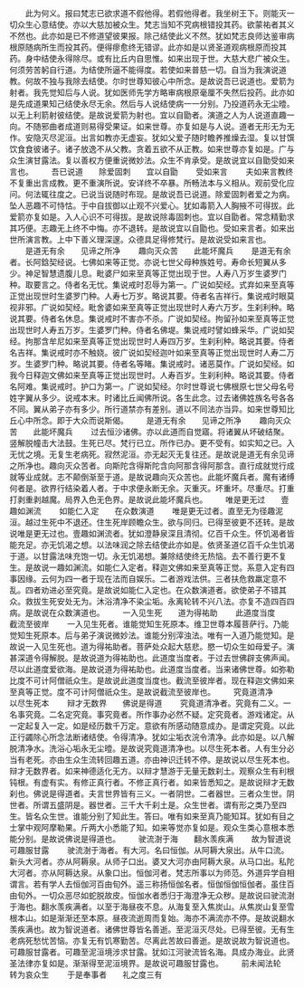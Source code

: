 <!-- { "loadSidebar": true } -->
　　此为何义。报曰梵志已欲求道不假他得。若假他得者。我坐树王下。则能灭一切众生心意结使。亦以大慈加被众生。梵志当知不究病根错投其药。欲蒙祐者其义不然也。此亦如是已不修道望彼果报。除己结使此义不然。犹如梵志良师达鉴审病根原随病所生而投其药。便得瘳愈终无错谬。此亦如是以贤圣道观病根原而投其药。身中结使永得除尽。或有比丘内自思惟。如来出现于世。大慈大悲广被众生。何须劳苦躬自行道。为结使所逼不能得度。若使如来普慈一切。自当为我演说道教。何故不独与我除去结使。尔时世尊知彼心中所念。是故说吾已说道也。爱箭为射者。我先觉知后与人说。犹如医师先学方略审病根原毫厘不失然后投药。此亦如是先成道果知己结使永尽无余。然后与人说结使病一一分别。乃投道药永无尘曀。以无上利箭射彼结使。是故说爱箭为射也。宜以自勖者。演道之人为人说道直趣一向。不随邪曲者成道则易得受果证。如来世尊。亦复如是与人说。道者无形无为无作。安隐灭尽泥洹。出言如教亦无虚妄。犹如父爱子随时瞻养推燥去湿。复以甘馔饮食食彼诸子。诸子放逸不从父教。贪着五欲不从正教。如来世尊亦复如是。广与众生演甘露法。复以善权方便重说微妙法。众生不肯承受。是故说宜以自勖受如来言也。
　　吾已说道　　除爱固刺　　宜以自勖
　　受如来言
　　夫如来言教终不复重出言成教。更不重演所说。安详终不卒暴。所畅法本与义相从。观前受化应问。何法辄往度之。已说当说随时布现。是故说吾已说道。除爱固刺者爱之为病。坠人恶趣不可恃怙。于中自拔御以止观不兴爱心。犹如毒箭入人胸掖不可得拔。此爱箭亦复如是。入人心识不可得拔。是故说除毒固刺也。宜以自勖者。常念精勤求其巧便。志趣无上终不中悔。亦不退转。是故说宜以自勖也。受如来言者。如来出世所演言教。上中下善义理深邃。众德具足得修梵行。是故说受如来言也。
　　是道无有余　　见谛之所净
　　趣向灭众苦　　此能坏魔兵
　　是道无有余者。长阿鋡契经说。七佛如来等正觉。亦说七世父母种族姓号。寿命长短翼从多少。神足智慧遗腹儿息。毗婆尸如来至真等正觉出现于世。人寿八万岁生婆罗门种。取要言之。侍者名无忧。集说戒时忍辱为第一。广说如契经。式弃如来至真等正觉出现世时生婆罗门种。人寿七万岁。略说其要。侍者名吉祥行。集说戒时眼莫视非邪。广说如契经。毗舍婆如来至真等正觉出现世时人寿六万岁。生刹利种。略说其要。侍者名休息。集说戒时不害亦不杀。广说如契经。拘留孙如来至真等正觉出现世时人寿五万岁。生婆罗门种。侍者名佛堤。集说戒时譬如蜂采华。广说如契经。拘那含牟尼如来至真等正觉出现世时人寿四万岁。生刹利种。略说其要。侍者名吉祥。集说戒时亦不触娆。彼广说如契经迦叶如来至真等正觉出现世时人寿二万岁。生婆罗门种。略说其要。侍者名等睹。集说戒时。诸恶莫作。广说如契经。如我今日释迦文佛如来至真等正觉出现世时。人寿百岁。生刹利种。略说其要。侍者名阿难。集说戒时。护口为第一。广说如契经。尔时世尊说七佛根原七世父母名号姓字翼从多少。说戒本末。时诸比丘闻佛所说。各生此念。过去诸佛姓族名号各各不同。翼从弟子亦有多少。所行道禁亦有差别。道以不同法亦当异。如来世尊知比丘心中所念。即于大众而说斯偈。
　　是道无有余　　见谛之所净
　　趣向灭众苦　　此能坏魔兵
　　过去恒沙诸佛。亦以此道而自觉寤。将诸翼从坏破结聚。竖解脱幢击大法鼓。生死已尽。梵行已立。所作已办。更不受有。如实知之已。入无忧之境。无复生老病死。寂然泥洹。亦无起灭无复往还。是故说是道无有余见谛之所净也。趣向灭众苦者。向斯陀含得斯陀含向阿那含得阿那含。直行成就觉行成就等业成就。志不颠倒渐至于道。是故说趣向灭众苦也。此能坏魔兵者。魔有诸缚何者是。欲界行结染着人者。于中求便永断无余。灭重灭。坏重坏。尽重尽。打重打剥重剥越魔。局界入色无色界。是故说此能坏魔兵也。
　　唯是更无过　　壹趣如渊流
　　如能仁入定　　在众数演道
　　唯是更无过者。直至无为径趣泥洹。越过生死中不退还。住生死岸顾瞻众生。欲与同归。已得至彼更不还转。是故说唯是更无过也。壹趣如渊流者。犹如澄静泉深且清彻。亿百千众生。怀饥渴者皆能充足。亦无饥渴之想。以法味润之除去结使此亦如是。依贤圣道亿百千众生饥渴于道。以甘露法味充饱一切。永无饥渴想。兼除结使终无热恼。去不善行更不复生。是故说一趣如渊流。如能仁入定者。释迦文佛如来至真等正觉。系意入定有四事因缘。云何为四一者于现在法而自娱乐。二者游戏法供。三者扶危救羸定意不乱。四者劝进必至究竟。是故说如能仁入定也。在众数演道者。欲使弟子不错其众。救拔生死安处无为。沐浴清净不染尘垢。永离轮转不兴八法。亦复不造四百四病。是故说在众数演道也。
　　一入见生死　　道为得祐助
　　此道度当度　　截流至彼岸
　　一入见生死者。谁能觉知生死原本。维卫世尊本履菩萨行。乃能觉知生死原本。后与弟子演说微妙法。谁能分别滓浊法。唯有一入道乃能觉知。是故说一入见生死也。道为得祐助者。菩萨处众起大慈悲。愍一切众生如母爱子。演甚深道令得解脱。是故说道为得祐助也。此道度当度者。于过去世佛辟支佛声闻。尽以此道度爱欲海。是故说道为得祐助也。此道度当度者。当来诸佛世尊。如弥勒比度不可计阿僧祇众生。是故说此道度当度也。截流至彼岸者。现在释迦文佛如来至真等正觉。度不可计阿僧祇众生。是故说截流至彼岸也。
　　究竟道清净　　以尽生死本
　　辩才无数界　　佛说是得道
　　究竟道清净者。究竟有二义。一名事究竟。二名定究竟。事究竟者。所作事办必然不疑。定究竟者。游戏诸定。从一定起复入一定。如是经历数千万定。意欲有所感动随意成办。是谓定究竟。以此正行蠲除心所念法断诸结使。令得清净。犹如尘垢衣浣令清净。此亦如是。以八解脱清净水。洗浴心垢永无尘曀。是故说究竟道清净也。以尽生死本者。人有生分必当有老死。亦由生众生流转回趣五道。亦由神识迁转不停。是故说以尽生死本也。辩才无数界者。如来神德适化无方。以辩才慧游于无量无数刹土。观察众生有利根钝根。有虚有实。有修正真行者。不修正真行者。如来皆悉知之。是故说辩才无数刹也。佛说是得道者。夫言世界皆有三义。一者阴世。二者器世。三者众生世。阴世者。所谓五盛阴是。器世者。三千大千刹土是。众生世者。谓有形之类乃至四生。皆名众生世。谁能分别了知此生。答曰。唯有如来至真乃能知耳。犹如有目之士掌中观阿摩勒果。斤两大小悉能了知。如来等觉亦复如是。观众生类心意根本悉能分别。是故说佛说是得道也。
　　驶流澍于海　　翻水羡疾满
　　故为智道说　　可趣服甘露
　　驶流澍于海者。有大河。名曰恒伽。从阿耨大泉出。从牛口流。新头大河者。亦从阿耨泉。从师子口出。婆叉大河亦由阿耨大泉。从马口出。私陀大河者。亦从阿耨达泉。从象口出。恒伽河者。梵志所事以为师范。外道异学自相谓言。若有学人去恒伽河百由旬外。遥三称扬恒伽名者。恒伽恒伽恒伽者。虽住百由旬外。一切众恶尽如蛇脱故皮。恒伽水者悉归于海澄净无众秽。是故说曰驶流澍于海也。翻水羡疾满者。以至于海昼夜不息。从海复至入焦炭山。从焦炭山复至雪根本山。如是渐渐还至本原。昼夜流逝周而复始。海亦不满流亦不停。是故说翻水羡疾满也。故为智说道者。诸佛世尊皆名善逝。至泥洹灭尽处。已得至彼。无有生老病死愁忧苦恼。亦复无有饥寒勤苦。尽离此苦故曰善逝。是故说故为智说道也。可趣服甘露者。可趣至泥洹境涉求甘露。犹如江河驶流皆名海。具成办海业。此贤圣法律亦复如是。渐渐得至泥洹境界。是故说可趣服甘露也。
　　前未闻法轮　　转为哀众生
　　于是奉事者　　礼之度三有
